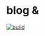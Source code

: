 # blog & 

[![build](https://github.com/youzipi/blog/actions/workflows/build.yml/badge.svg)](https://github.com/youzipi/blog/actions/workflows/build.yml)
